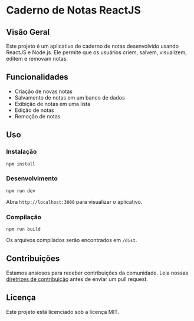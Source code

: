 # Caderno de Notas ReactJS

## Visão Geral

Este projeto é um aplicativo de caderno de notas desenvolvido usando ReactJS e Node.js. Ele permite que os usuários criem, salvem, visualizem, editem e removam notas.

## Funcionalidades

* Criação de novas notas
* Salvamento de notas em um banco de dados
* Exibição de notas em uma lista
* Edição de notas
* Remoção de notas

## Uso

### Instalação

```
npm install
```

### Desenvolvimento

```
npm run dev
```

Abra `http://localhost:3000` para visualizar o aplicativo.

### Compilação

```
npm run build
```

Os arquivos compilados serão encontrados em `/dist`.

## Contribuições

Estamos ansiosos para receber contribuições da comunidade. Leia nossas [diretrizes de contribuição](CONTRIBUTING.md) antes de enviar um pull request.

## Licença

Este projeto está licenciado sob a licença MIT.
